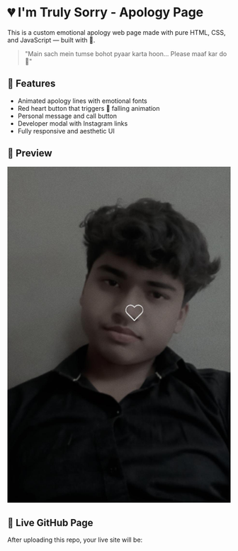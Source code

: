 # 💔 I'm Truly Sorry - Apology Page

This is a custom emotional apology web page made with pure HTML, CSS, and JavaScript — built with 💖.

> "Main sach mein tumse bohot pyaar karta hoon... Please maaf kar do 🥺"

## 🌟 Features

- Animated apology lines with emotional fonts
- Red heart button that triggers 💖 falling animation
- Personal message and call button
- Developer modal with Instagram links
- Fully responsive and aesthetic UI

## 📸 Preview

![Preview Screenshot](./IMG_20250709_234446_566.jpg)

## 🚀 Live GitHub Page

After uploading this repo, your live site will be:
